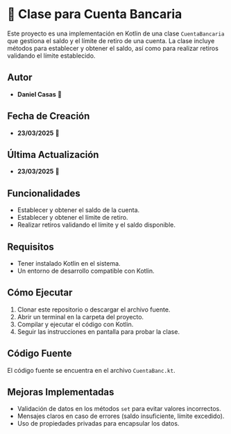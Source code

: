 # 🏦 Clase para Cuenta Bancaria

Este proyecto es una implementación en Kotlin de una clase `CuentaBancaria` que gestiona el saldo y el límite de retiro de una cuenta. La clase incluye métodos para establecer y obtener el saldo, así como para realizar retiros validando el límite establecido.

## Autor
- **Daniel Casas** 👤

## Fecha de Creación
- **23/03/2025** 📅

## Última Actualización
- **23/03/2025** 📅

## Funcionalidades
- Establecer y obtener el saldo de la cuenta.
- Establecer y obtener el límite de retiro.
- Realizar retiros validando el límite y el saldo disponible.

## Requisitos
- Tener instalado Kotlin en el sistema.
- Un entorno de desarrollo compatible con Kotlin.

## Cómo Ejecutar
1. Clonar este repositorio o descargar el archivo fuente.
2. Abrir un terminal en la carpeta del proyecto.
3. Compilar y ejecutar el código con Kotlin.
4. Seguir las instrucciones en pantalla para probar la clase.

## Código Fuente
El código fuente se encuentra en el archivo `CuentaBanc.kt`.

## Mejoras Implementadas
- Validación de datos en los métodos `set` para evitar valores incorrectos.
- Mensajes claros en caso de errores (saldo insuficiente, límite excedido).
- Uso de propiedades privadas para encapsular los datos.
